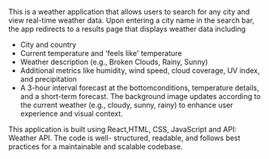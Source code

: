 This is a weather application that allows users to search for any city and view real-time weather data. Upon entering a city name in the search bar, the app redirects to a results page that displays weather data including 
   - City and country
   - Current temperature and 'feels like' temperature
   - Weather description (e.g., Broken Clouds, Rainy, Sunny)
   - Additional metrics like humidity, wind speed, cloud coverage, UV index, and precipitation
   - A 3-hour interval forecast at the bottomconditions, temperature details, and a short-term forecast.
The background image updates according to the current weather (e.g., cloudy, sunny, rainy) to enhance user experience and visual context.

This application is built using React,HTML, CSS, JavaScript  and API: Weather API. The code is well- structured, readable, and follows best practices for a maintainable and scalable codebase.


